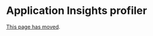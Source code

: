 
# Application Insights profiler 

[This page has moved](https://docs.microsoft.com/azure/application-insights/app-insights-profiler).
